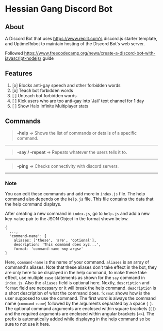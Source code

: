 # Hessian Gang Discord Bot

## About
A Discord Bot that uses https://www.replit.com's discord.js starter template, and UptimeRobot to maintain hosting of the Discord Bot's web server.

Followed https://www.freecodecamp.org/news/create-a-discord-bot-with-javascript-nodejs/ guide

## Features
1. [x] Blocks anti-gay speech and other forbidden words 
1. [x] Teach bot forbidden words
1. [ ] Unteach bot forbidden words
1. [ ] Kick users who are too anti-gay into 'Jail' text channel for 1 day
1. [ ] Show Halo Infinite Multiplayer stats

## Commands

> **-help** -> Shows the list of commands or details of a specific command.

---

>**-say / -repeat** -> Repeats whatever the users tells it to.

---

>**-ping** -> Checks connectivity with discord servers.

---
### Note
You can edit these commands and add more in `index.js` file.
The help command also depends on the `help.js` file. This file contains the data that the help command displays.

After creating a new command in `index.js`, go to `help.js` and add a new key-value pair to the JSON Object in the format shown below.
```JS
{
  ...,
  'command-name': {
    aliases: ['these', 'are', 'optional'],
    description: 'This command does xyz...',
    format: 'command-name <my-args>'
}
```

Here, `command-name` is the name of your command. `aliases` is an array of command's aliases. Note that these aliases don't take effect in the bot, they are only here to be displayed in the help command, to make these take effect, use multiple `case` statements as shown for the `say` command in `index.js`. Also the `aliases` field is optional here.
Nextly, `description` and `format` field are necessary or it will break the help command.
`description` is a short description of what the command does.
`format` shows how is the user supposed to use the command. The first word is always the command name (`command-name`) followed by the arguments separated by a space (` `). The optional command arguments are enclosed within square brackets (`[]`) and the required arguments are enclosed within angular brackets (`<>`). The prefix is automatically added while displayng in the help command so be sure to not use it here.